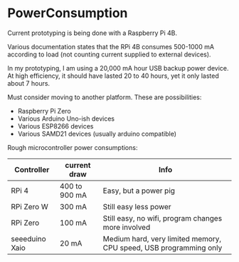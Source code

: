 # PowerConsumption

Current prototyping is being done with a Raspberry Pi 4B.

Various documentation states that the RPi 4B consumes 500-1000 mA according to load (not counting current supplied to external devices).

In my prototyping, I am using a 20,000 mA hour USB backup power device.  At high efficiency, it should have lasted 20 to 40 hours, yet it only lasted about 7 hours.

Must consider moving to another platform.  These are possibilities:
* Raspberry Pi Zero
* Various Arduino Uno-ish devices
* Various ESP8266 devices
* Various  SAMD21 devices (usually arduino compatible)

Rough microcontroller power consumptions:

| Controller     | current draw  | Info                                                              |
| ---            | ---           | ---                                                               |
| RPi 4          | 400 to 900 mA | Easy, but a power pig                                             |
| RPi Zero W     | 300 mA        | Still easy less power                                             |
| RPi Zero       | 100 mA        | Still easy, no wifi, program changes more involved                |
| seeeduino Xaio | 20 mA         | Medium hard, very limited memory, CPU speed, USB programming only |
